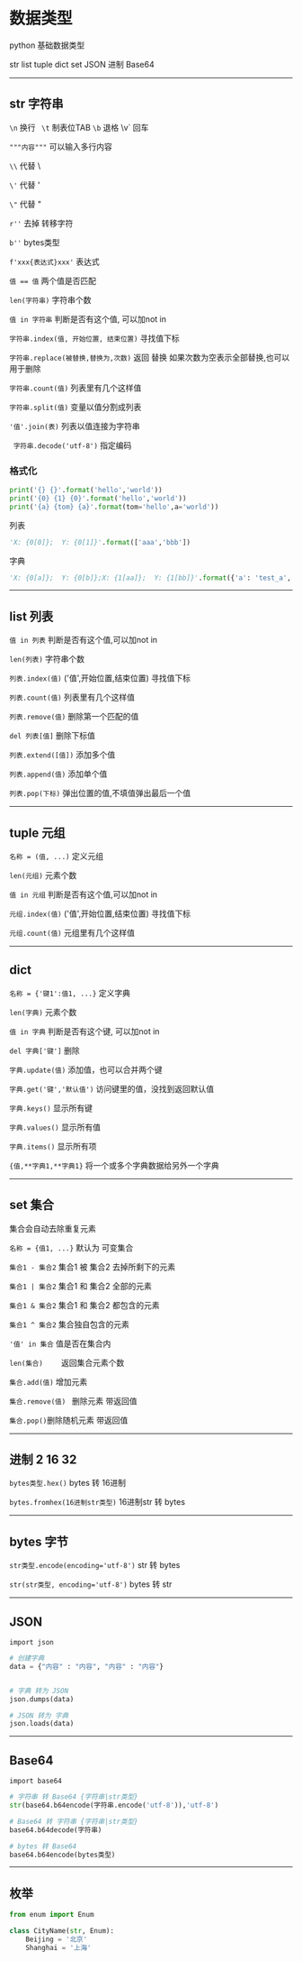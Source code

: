 # 数据类型

python 基础数据类型

str list tuple dict set JSON 进制 Base64

---

## str 字符串

`\n`    换行   ` \t`    制表位TAB    `\b`    退格    \v`    回车

`"""内容"""`    可以输入多行内容

`\\`    代替 \

`\'`    代替 '

`\"`    代替 "

`r''`    去掉 转移字符

`b''`  bytes类型

`f'xxx{表达式}xxx'`  表达式

`值 == 值`    两个值是否匹配

`len(字符串)`    字符串个数

`值 in 字符串`    判断是否有这个值, 可以加not in

`字符串.index(值, 开始位置, 结束位置)`    寻找值下标

`字符串.replace(被替换,替换为,次数)`    返回 替换 如果次数为空表示全部替换,也可以用于删除

`字符串.count(值)`    列表里有几个这样值

`字符串.split(值)`    变量以值分割成列表

`'值'.join(表)`    列表以值连接为字符串

` 字符串.decode('utf-8')`  指定编码

### 格式化

```python
print('{} {}'.format('hello','world'))
print('{0} {1} {0}'.format('hello','world'))
print('{a} {tom} {a}'.format(tom='hello',a='world'))
```

列表

```python
'X: {0[0]};  Y: {0[1]}'.format(['aaa','bbb'])
```

字典

```python
'X: {0[a]};  Y: {0[b]};X: {1[aa]};  Y: {1[bb]}'.format({'a': 'test_a', 'b': 'test_b'}, {'aa': 'test_a', 'bb': 'test_b'})
```

---

## list 列表



`值 in 列表`    判断是否有这个值,可以加not in

`len(列表)`    字符串个数

`列表.index(值)`    ('值',开始位置,结束位置)	寻找值下标

`列表.count(值)`    列表里有几个这样值

`列表.remove(值)`    删除第一个匹配的值

`del 列表[值]`    删除下标值

`列表.extend([值])`    添加多个值 

`列表.append(值)`    添加单个值

`列表.pop(下标)`    弹出位置的值,不填值弹出最后一个值



---

## tuple 元组

`名称 = (值, ...)`    定义元组

`len(元组)`    元素个数

`值 in 元组`    判断是否有这个值,可以加not in

`元组.index(值)`    ('值',开始位置,结束位置)    寻找值下标

`元组.count(值)`    元组里有几个这样值

---

## dict

`名称 = {'键1':值1, ...}`    定义字典

`len(字典)`    元素个数

`值 in 字典`    判断是否有这个键, 可以加not in

`del 字典['键']`    删除

`字典.update(值)`    添加值，也可以合并两个键

`字典.get('键','默认值')`    访问键里的值，没找到返回默认值

`字典.keys()`        显示所有键

`字典.values()`    显示所有值

`字典.items()`      显示所有项

`{值,**字典1,**字典1}`  将一个或多个字典数据给另外一个字典



---

## set 集合

集合会自动去除重复元素

`名称 = {值1, ...}`                  默认为 可变集合

`集合1 - 集合2`    集合1 被 集合2 去掉所剩下的元素

`集合1 | 集合2`    集合1 和 集合2 全部的元素

`集合1 & 集合2`    集合1 和 集合2 都包含的元素

`集合1 ^ 集合2`    集合独自包含的元素



`'值' in 集合`    值是否在集合内

`len(集合)	`    返回集合元素个数

`集合.add(值)`    增加元素

`集合.remove(值) `   删除元素 带返回值

`集合.pop()`删除随机元素 带返回值

---



## 进制 2 16 32


`bytes类型.hex()`    bytes 转 16进制

`bytes.fromhex(16进制str类型)`   16进制str 转 bytes


---
## bytes  字节

`str类型.encode(encoding='utf-8')`  str 转 bytes

`str(str类型, encoding='utf-8')`  bytes 转 str

---
## JSON

`import json`



```python
# 创建字典
data = {"内容" : "内容", "内容" : "内容"}


# 字典 转为 JSON
json.dumps(data)

# JSON 转为 字典
json.loads(data)

```

---

## Base64

`import base64`

```python
# 字符串 转 Base64 {字符串|str类型}
str(base64.b64encode(字符串.encode('utf-8')),'utf-8')

# Base64 转 字符串 {字符串|str类型}
base64.b64decode(字符串)

# bytes 转 Base64
base64.b64encode(bytes类型)
```

---
## 枚举

```python
from enum import Enum

class CityName(str, Enum):
    Beijing = '北京'
    Shanghai = '上海'
```








